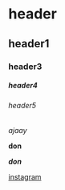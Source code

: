 # header
## header1
### header3
##### header4
###### header5




*ajaay*

**don**


***don***


[instagram](www.instagram.com)
